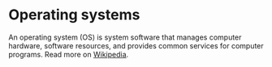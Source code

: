 # Operating systems

An operating system (OS) is system software that manages computer hardware, software resources, and provides common services for computer programs. Read more on [Wikipedia](https://en.wikipedia.org/wiki/Operating_system).
